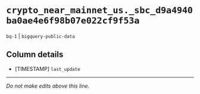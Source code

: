 # `crypto_near_mainnet_us._sbc_d9a4940ba0ae4e6f98b07e022cf9f53a`
`bq-1` | `bigquery-public-data`

## Column details
* [TIMESTAMP] `last_update`

-------------------------------------------------------------------------------
*Do not make edits above this line.*
